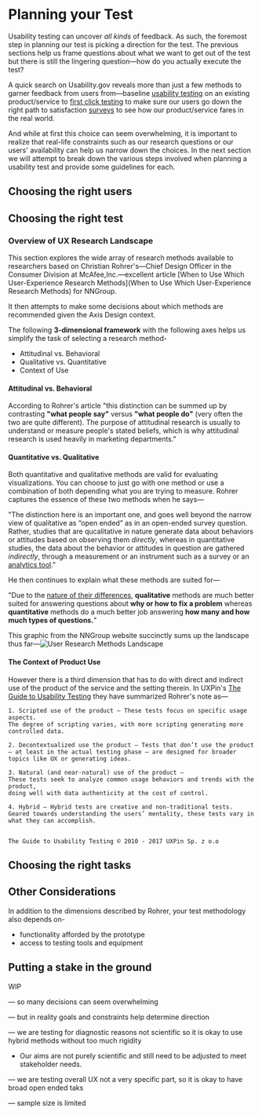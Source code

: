 # Planning your Test

Usability testing can uncover *all kinds* of feedback. As such, the foremost step in planning our test is picking a direction for the test. The previous sections help us frame questions about what we want to get out of the test but there is still the lingering question—how do you actually execute the test?

A quick search on Usability.gov reveals more than just a few methods to garner feedback from users from—baseline [usability testing](https://www.usability.gov/how-to-and-tools/methods/usability-testing.html) on an existing product/service to [first click testing](https://www.usability.gov/how-to-and-tools/methods/first-click-testing.html) to make sure our users go down the right path to satisfaction [surveys](https://www.usability.gov/how-to-and-tools/methods/online-surveys.html) to see how our product/service  fares in the real world.

And while at first this choice can seem overwhelming, it is important to realize that real-life constraints such as our research questions or our users' availability can help us narrow down the choices. In the next section we will attempt to break down the various steps involved when planning a usability test and provide some guidelines for each.

## Choosing the right users

## Choosing the right test

### Overview of UX Research Landscape

This section explores the wide array of research methods available to researchers based on Christian Rohrer's—Chief Design Officer in the Consumer Division at McAfee,Inc.—excellent article [When to Use Which User-Experience Research Methods](When to Use Which User-Experience Research Methods) for NNGroup.

It then attempts to make some decisions about which methods are recommended given the Axis Design context.

The following **3-dimensional framework** with the following axes helps us simplify the task of selecting a research method- 

- Attitudinal vs. Behavioral
- Qualitative vs. Quantitative
- Context of Use

#### Attitudinal vs. Behavioral

According to Rohrer's article "this distinction can be summed up by contrasting **"what people say"** versus **"what people do"** (very often the two are quite different). The purpose of attitudinal research is usually to understand or measure people's stated beliefs, which is why attitudinal research is used heavily in marketing departments."

#### Quantitative vs. Qualitative

Both quantitative and qualitative methods are valid for evaluating visualizations. You can choose to just go with one method or use a combination of both depending what you are trying to measure. Rohrer captures the essence of these two methods when he says—

"The distinction here is an important one, and goes well beyond the narrow view of qualitative as “open ended” as in an open-ended survey question.  Rather, studies that are qucalitative in nature generate data about behaviors or attitudes based on observing them *directly*, whereas in quantitative studies, the data about the behavior or attitudes in question are gathered *indirectly*, through a measurement or an instrument such as a survey or an [analytics tool](https://www.nngroup.com/articles/analytics-user-experience/)." 

He then continues to explain what these methods are suited for—

"Due to the [nature of their differences](http://www.nngroup.com/articles/risks-of-quantitative-studies/), **qualitative** methods are much better suited for answering questions about **why or how to fix a problem** whereas **quantitative** methods do a much better job answering **how many and how much types of questions.**"



This graphic from the NNGroup website succinctly sums up the landscape thus far—![User Research Methods Landscape](https://s3.amazonaws.com/media.nngroup.com/media/editor/2014/10/10/ux-landscape-questions.png)

#### The Context of Product Use

However there is a third dimension that has to do with direct and indirect use of the product of the service and the setting therein. In UXPin's [The Guide to Usability Testing](http://gibbon.co/c/1ada73ea-1f19-450d-bc35-64c6c436bcae/the-guide-to-usability-testing-free-ebook-by-ux) they have summarized Rohrer's note as—

```
1. Scripted use of the product — These tests focus on specific usage aspects.
The degree of scripting varies, with more scripting generating more controlled data.

2. Decontextualized use the product — Tests that don’t use the product
— at least in the actual testing phase — are designed for broader topics like UX or generating ideas.

3. Natural (and near-natural) use of the product — 
These tests seek to analyze common usage behaviors and trends with the product, 
doing well with data authenticity at the cost of control.

4. Hybrid — Hybrid tests are creative and non-traditional tests. 
Geared towards understanding the users’ mentality, these tests vary in what they can accomplish.


The Guide to Usability Testing © 2010 - 2017 UXPin Sp. z o.o 

```

## Choosing the right tasks

## Other Considerations

In addition to the dimensions described by Rohrer, your test methodology also depends on-

- functionality afforded by the prototype
- access to testing tools and equipment


## Putting a stake in the ground

WIP

— so many decisions can seem overwhelming

— but in reality goals and constraints help determine direction

— we are testing for diagnostic reasons not scientific so it is okay to use hybrid methods without too much rigidity

- Our aims are not purely scientific and still need to be adjusted to meet stakeholder needs. 

— we are testing overall UX not a very specific part, so it is okay to have broad open ended taks

— sample size is limited

